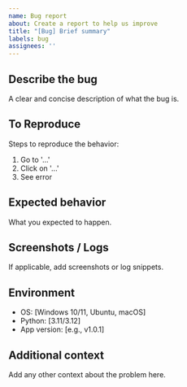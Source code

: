 ```yaml
---
name: Bug report
about: Create a report to help us improve
title: "[Bug] Brief summary"
labels: bug
assignees: ''
---
```


## Describe the bug
A clear and concise description of what the bug is.

## To Reproduce
Steps to reproduce the behavior:
1. Go to '...'
2. Click on '...'
3. See error

## Expected behavior
What you expected to happen.

## Screenshots / Logs
If applicable, add screenshots or log snippets.

## Environment
- OS: [Windows 10/11, Ubuntu, macOS]
- Python: [3.11/3.12]
- App version: [e.g., v1.0.1]

## Additional context
Add any other context about the problem here.
